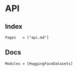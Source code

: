 # API

## Index

```@index
Pages   = ["api.md"]
```

## Docs

```@autodocs
Modules = [HuggingFaceDatasets]
```
